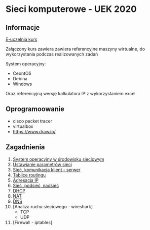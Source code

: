 # Sieci komputerowe - UEK 2020

## Informacje

[E-uczelnia kurs](https://e-uczelnia.uek.krakow.pl/course/view.php?id=10705)

Załączony kurs zawiera zawiera referencyjne maszyny wirtualne, do wykorzystania podczas realizowanych zadań 

System operacyjny:

 * CeontOS
 * Debina
 * Windows

Oraz referencyjną wersję kalkulatora IP z wykorzystaniem excel

## Oprogramoowanie

  * cisco packet tracer
  * virtualbox
  * https://www.draw.io/ 

## Zagadnienia

1. [System operacyjny w środowisku sieciowym](01-cwiczenia/system-operacyjny.md)
2. [Ustawianie parametrów sieci](02-cwiczenia/network-properties.md)
3. [Sieć, komunikacja klient - serwer](03-cwiczenia/ip-command.md)
4. [Tablice routingu](04-cwiczenia/ip-route.md)
5. [Adresacja IP](05-cwiczenia/adresacja.md)
6. [Sieć, podsieć, nadsieć](06-cwiczenia/ip-podsiec-nadsiec.md)
7. [DHCP](07-cwiczenia/dhcp.md)
8. [NAT](08-cwiczenia/nat.md)
9. [DNS](09-cwiczenia/dhcp-dns.md)
10. [Analiza ruchu sieciowego - wireshark]
    * TCP
    * UDP
11. [Firewall - iptables]


